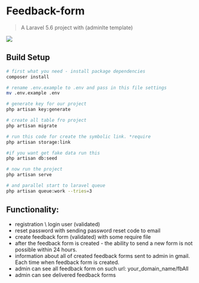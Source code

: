 # Feedback-form

> A Laravel 5.6 project with (adminlte template)

![](https://github.com/Nikitagizatulin/tab-tracker/blob/ssr/project-photo.png)

## Build Setup

``` bash
# first what you need - install package dependencies
composer install

# rename .env.example to .env and pass in this file settings
mv .env.example .env

# generate key for our project
php artisan key:generate

# create all table fro project
php artisan migrate

# run this code for create the symbolic link. *require
php artisan storage:link

#if you want get fake data run this
php artisan db:seed

# now run the project 
php artisan serve

# and parallel start to laravel queue
php artisan queue:work --tries=3
```
## Functionality:
* registration \ login user (validated)
* reset password with sending password reset code to email
* create feedback form (validated) with some require file
* after the feedback form is created - the ability to send a new form is not possible within 24 hours.
* information about all of created feedback forms sent to admin in gmail. Each time when feedback form is created.
* admin can see all feedback form on such url: your_domain_name/fbAll
* admin can see delivered feedback forms